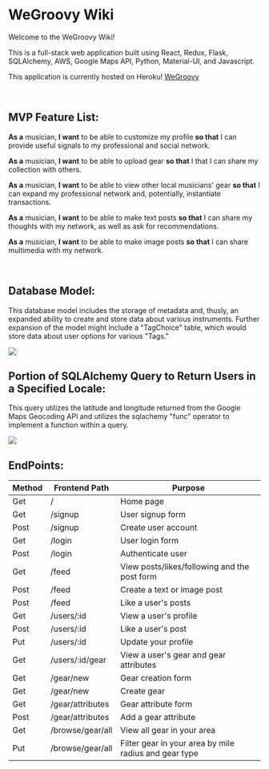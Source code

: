 # WeGroovy Wiki

Welcome to the WeGroovy Wiki!

This is a full-stack web application built using React, Redux, Flask, SQLAlchemy, AWS, Google Maps API, Python, Material-UI, and Javascript.

This application is currently hosted on Heroku! [WeGroovy](https://wegroovy.herokuapp.com/)

<br />

## MVP Feature List:

**As a** musician, **I want** to be able to customize my profile **so that** I can provide useful signals to my professional and social network.


**As a** musician, **I want** to be able to upload gear **so that** I that I can share my collection with others.

**As a** musician, **I want** to be able to view other local musicians' gear **so that** I can expand my professional network and, potentially, instantiate transactions.

**As a** musician, **I want** to be able to make text posts **so that** I can share my thoughts with my network, as well as ask for recommendations.

**As a** musician, **I want** to be able to make image posts **so that** I can share multimedia with my network.


<br />

## Database Model:

This database model includes the storage of metadata and, thusly, an expanded ability to create and store data about various instruments. Further expansion of the model might include a "TagChoice" table, which would store data about user options for various "Tags." 

<img src="https://wegroovybaby.s3.amazonaws.com/Screen+Shot+2020-11-11+at+11.12.20+AM.png">

<br />

## Portion of SQLAlchemy Query to Return Users in a Specified Locale:

This query utilizes the latitude and longitude returned from the Google Maps Geocoding API and utilizes the sqlachemy "func" operator to implement a function within a query.

<img src="https://wegroovybaby.s3.amazonaws.com/Screen+Shot+2020-11-11+at+11.18.35+AM.png">

<br />

## EndPoints:

| Method         | Frontend Path     | Purpose              |
|---             |---                |---                   |
| Get            | /                 |  Home page           |
| Get            | /signup           |  User signup form    |
| Post           | /signup           |  Create user account |
| Get            | /login            |  User login form     |
| Post           | /login            |  Authenticate user   |
| Get            | /feed             |  View posts/likes/following and the post form |
| Post           | /feed             |  Create a text or image post |
| Post           | /feed             |  Like a user's posts |
| Get            | /users/:id        |  View a user's profile |
| Post           | /users/:id        |  Like a user's post  |
| Put            | /users/:id        |  Update your profile |
| Get            | /users/:id/gear   |  View a user's gear and gear attributes  |
| Get            | /gear/new         |  Gear creation form  |
| Get            | /gear/new         |  Create gear         |
| Get            | /gear/attributes  |  Gear attribute form |
| Post           | /gear/attributes  |  Add a gear attribute |
| Get            | /browse/gear/all  |  View all gear in your area  |
| Put            | /browse/gear/all  |  Filter gear in your area by mile radius and gear type |

